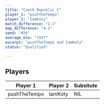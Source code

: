 ```yaml
---
title: "Czech Republic C"
player_1: "pushTheTempo"
player_2: "IamKoty"
match_difference: "1-1"
map_difference: "4-3"
seed: "#26"
average_elo: "1937"
excerpt: "pushTheTempo and IamKoty"
status: "Qualified"

---
```

## Players

| Player 1 | Player 2 | Subsitute |
| -- | -- | -- |
| pushTheTempo | IamKoty | NIL |
